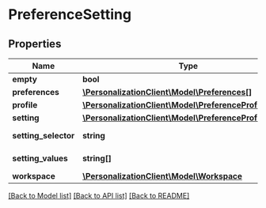 # PreferenceSetting

## Properties
Name | Type | Description | Notes
------------ | ------------- | ------------- | -------------
**empty** | **bool** |  | [optional] 
**preferences** | [**\PersonalizationClient\Model\Preferences[]**](Preferences.md) |  | [optional] 
**profile** | [**\PersonalizationClient\Model\PreferenceProfile**](PreferenceProfile.md) |  | [optional] 
**setting** | [**\PersonalizationClient\Model\PreferenceProfileSetting**](PreferenceProfileSetting.md) |  | [optional] 
**setting_selector** | **string** | Setting selector | [optional] 
**setting_values** | **string[]** | Setting values | [optional] 
**workspace** | [**\PersonalizationClient\Model\Workspace**](Workspace.md) |  | [optional] 

[[Back to Model list]](../README.md#documentation-for-models) [[Back to API list]](../README.md#documentation-for-api-endpoints) [[Back to README]](../README.md)


